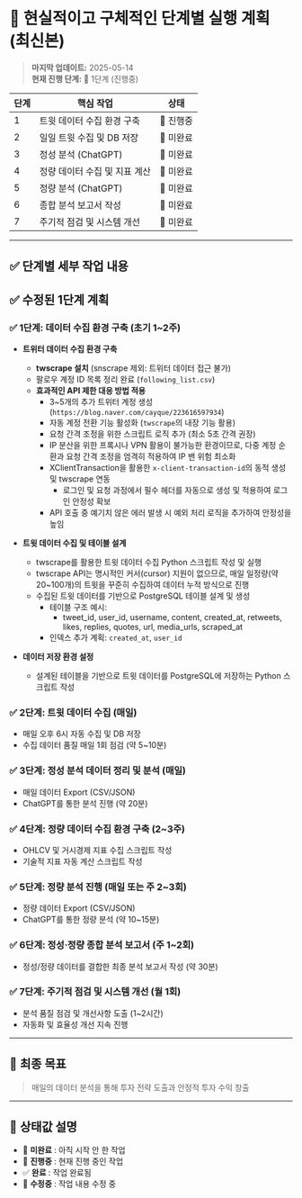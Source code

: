 # 📌 현실적이고 구체적인 단계별 실행 계획 (최신본)

> **마지막 업데이트:** 2025-05-14  
> **현재 진행 단계:** 🔶 1단계 (진행중)

| 단계 | 핵심 작업                     | 상태     |
| ---- | ----------------------------- | -------- |
| 1    | 트윗 데이터 수집 환경 구축    | 🔶 진행중 |
| 2    | 일일 트윗 수집 및 DB 저장     | 🔲 미완료 |
| 3    | 정성 분석 (ChatGPT)           | 🔲 미완료 |
| 4    | 정량 데이터 수집 및 지표 계산 | 🔲 미완료 |
| 5    | 정량 분석 (ChatGPT)           | 🔲 미완료 |
| 6    | 종합 분석 보고서 작성         | 🔲 미완료 |
| 7    | 주기적 점검 및 시스템 개선    | 🔲 미완료 |

---

## ✅ **단계별 세부 작업 내용**

## ✅ **수정된 1단계 계획**

### ✅ 1단계: 데이터 수집 환경 구축 (초기 1~2주)

* **트위터 데이터 수집 환경 구축**

  * **twscrape 설치** (snscrape 제외: 트위터 데이터 접근 불가)
  * 팔로우 계정 ID 목록 정리 완료 (`following_list.csv`)
  * **효과적인 API 제한 대응 방법 적용**
    * 3~5개의 추가 트위터 계정 생성(`https://blog.naver.com/cayque/223616597934`)
    * 자동 계정 전환 기능 활성화 (`twscrape`의 내장 기능 활용)
    * 요청 간격 조정을 위한 스크립트 로직 추가 (최소 5초 간격 권장)
    * IP 분산을 위한 프록시나 VPN 활용이 불가능한 환경이므로, 다중 계정 순환과 요청 간격 조정을 엄격히 적용하여 IP 밴 위험 최소화
    * XClientTransaction을 활용한 `x-client-transaction-id`의 동적 생성 및 twscrape 연동
      * 로그인 및 요청 과정에서 필수 헤더를 자동으로 생성 및 적용하여 로그인 안정성 확보
    * API 호출 중 예기치 않은 에러 발생 시 예외 처리 로직을 추가하여 안정성을 높임

* **트윗 데이터 수집 및 테이블 설계**

  * twscrape를 활용한 트윗 데이터 수집 Python 스크립트 작성 및 실행
  * twscrape API는 명시적인 커서(cursor) 지원이 없으므로, 매일 일정량(약 20~100개)의 트윗을 꾸준히 수집하여 데이터 누적 방식으로 진행
  * 수집된 트윗 데이터를 기반으로 PostgreSQL 테이블 설계 및 생성
    * 테이블 구조 예시:
      * tweet_id, user_id, username, content, created_at, retweets, likes, replies, quotes, url, media_urls, scraped_at
    * 인덱스 추가 계획: `created_at`, `user_id`

* **데이터 저장 환경 설정**

  * 설계된 테이블을 기반으로 트윗 데이터를 PostgreSQL에 저장하는 Python 스크립트 작성

### ✅ 2단계: 트윗 데이터 수집 (매일)

- 매일 오후 6시 자동 수집 및 DB 저장
- 수집 데이터 품질 매일 1회 점검 (약 5~10분)

### ✅ 3단계: 정성 분석 데이터 정리 및 분석 (매일)

- 매일 데이터 Export (CSV/JSON)
- ChatGPT를 통한 분석 진행 (약 20분)

### ✅ 4단계: 정량 데이터 수집 환경 구축 (2~3주)

- OHLCV 및 거시경제 지표 수집 스크립트 작성
- 기술적 지표 자동 계산 스크립트 작성

### ✅ 5단계: 정량 분석 진행 (매일 또는 주 2~3회)

- 정량 데이터 Export (CSV/JSON)
- ChatGPT를 통한 정량 분석 (약 10~15분)

### ✅ 6단계: 정성·정량 종합 분석 보고서 (주 1~2회)

- 정성/정량 데이터를 결합한 최종 분석 보고서 작성 (약 30분)

### ✅ 7단계: 주기적 점검 및 시스템 개선 (월 1회)

- 분석 품질 점검 및 개선사항 도출 (1~2시간)
- 자동화 및 효율성 개선 지속 진행

---

## 🥅 **최종 목표**

> 매일의 데이터 분석을 통해 투자 전략 도출과 안정적 투자 수익 창출

---

## 🔖 **상태값 설명**

- 🔲 **미완료** : 아직 시작 안 한 작업
- 🔶 **진행중** : 현재 진행 중인 작업
- ✅ **완료** : 작업 완료됨
- 🔵 **수정중** : 작업 내용 수정 중
